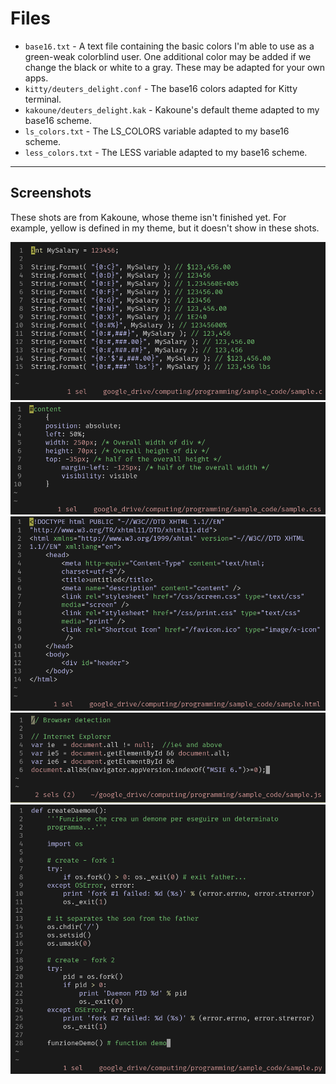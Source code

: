 # Files
- `base16.txt` - A text file containing the basic colors I'm able to use as a green-weak colorblind user. One additional color may be added if we change the black or white to a gray. These may be adapted for your own apps.
- `kitty/deuters_delight.conf` - The base16 colors adapted for Kitty terminal.
- `kakoune/deuters_delight.kak` - Kakoune's default theme adapted to my base16 scheme.
- `ls_colors.txt` - The LS_COLORS variable adapted to my base16 scheme.
- `less_colors.txt` - The LESS variable adapted to my base16 scheme.

---

## Screenshots
These shots are from Kakoune, whose theme isn't finished yet. For example, yellow is defined in my theme, but it doesn't show in these shots.

![c](./screenshots/c.png)
![css](./screenshots/css.png)
![html](./screenshots/html.png)
![javascript](./screenshots/javascript.png)
![python](./screenshots/python.png)

